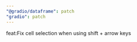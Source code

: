 ```yaml
---
"@gradio/dataframe": patch
"gradio": patch
---
```


feat:Fix cell selection when using shift + arrow keys
